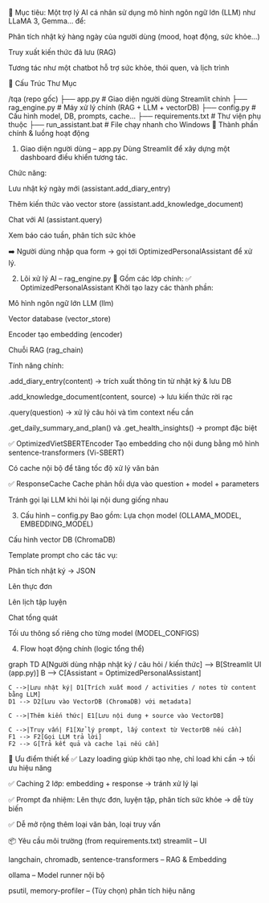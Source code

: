 🎯 Mục tiêu:
Một trợ lý AI cá nhân sử dụng mô hình ngôn ngữ lớn (LLM) như LLaMA 3, Gemma… để:

Phân tích nhật ký hàng ngày của người dùng (mood, hoạt động, sức khỏe…)

Truy xuất kiến thức đã lưu (RAG)

Tương tác như một chatbot hỗ trợ sức khỏe, thói quen, và lịch trình

📁 Cấu Trúc Thư Mục

/tqa (repo gốc)
├── app.py                  # Giao diện người dùng Streamlit chính
├── rag_engine.py          # Máy xử lý chính (RAG + LLM + vectorDB)
├── config.py              # Cấu hình model, DB, prompts, cache...
├── requirements.txt       # Thư viện phụ thuộc
├── run_assistant.bat      # File chạy nhanh cho Windows
🧠 Thành phần chính & luồng hoạt động
1. Giao diện người dùng – app.py
Dùng Streamlit để xây dựng một dashboard điều khiển tương tác.

Chức năng:

Lưu nhật ký ngày mới (assistant.add_diary_entry)

Thêm kiến thức vào vector store (assistant.add_knowledge_document)

Chat với AI (assistant.query)

Xem báo cáo tuần, phân tích sức khỏe

➡️ Người dùng nhập qua form → gọi tới OptimizedPersonalAssistant để xử lý.

2. Lõi xử lý AI – rag_engine.py
🧩 Gồm các lớp chính:
✅ OptimizedPersonalAssistant
Khởi tạo lazy các thành phần:

Mô hình ngôn ngữ lớn LLM (llm)

Vector database (vector_store)

Encoder tạo embedding (encoder)

Chuỗi RAG (rag_chain)

Tính năng chính:

.add_diary_entry(content) → trích xuất thông tin từ nhật ký & lưu DB

.add_knowledge_document(content, source) → lưu kiến thức rời rạc

.query(question) → xử lý câu hỏi và tìm context nếu cần

.get_daily_summary_and_plan() và .get_health_insights() → prompt đặc biệt

✅ OptimizedVietSBERTEncoder
Tạo embedding cho nội dung bằng mô hình sentence-transformers (Vi-SBERT)

Có cache nội bộ để tăng tốc độ xử lý văn bản

✅ ResponseCache
Cache phản hồi dựa vào question + model + parameters

Tránh gọi lại LLM khi hỏi lại nội dung giống nhau

3. Cấu hình – config.py
Bao gồm:
Lựa chọn model (OLLAMA_MODEL, EMBEDDING_MODEL)

Cấu hình vector DB (ChromaDB)

Template prompt cho các tác vụ:

Phân tích nhật ký → JSON

Lên thực đơn

Lên lịch tập luyện

Chat tổng quát

Tối ưu thông số riêng cho từng model (MODEL_CONFIGS)

4. Flow hoạt động chính (logic tổng thể)

graph TD
    A[Người dùng nhập nhật ký / câu hỏi / kiến thức] --> B[Streamlit UI (app.py)]
    B --> C[Assistant = OptimizedPersonalAssistant]
    
    C -->|Lưu nhật ký| D1[Trích xuất mood / activities / notes từ content bằng LLM]
    D1 --> D2[Lưu vào VectorDB (ChromaDB) với metadata]
    
    C -->|Thêm kiến thức| E1[Lưu nội dung + source vào VectorDB]
    
    C -->|Truy vấn| F1[Xử lý prompt, lấy context từ VectorDB nếu cần]
    F1 --> F2[Gọi LLM trả lời]
    F2 --> G[Trả kết quả và cache lại nếu cần]
📌 Ưu điểm thiết kế
✅ Lazy loading giúp khởi tạo nhẹ, chỉ load khi cần → tối ưu hiệu năng

✅ Caching 2 lớp: embedding + response → tránh xử lý lại

✅ Prompt đa nhiệm: Lên thực đơn, luyện tập, phân tích sức khỏe → dễ tùy biến

✅ Dễ mở rộng thêm loại văn bản, loại truy vấn

📦 Yêu cầu môi trường (from requirements.txt)
streamlit – UI

langchain, chromadb, sentence-transformers – RAG & Embedding

ollama – Model runner nội bộ

psutil, memory-profiler – (Tùy chọn) phân tích hiệu năng